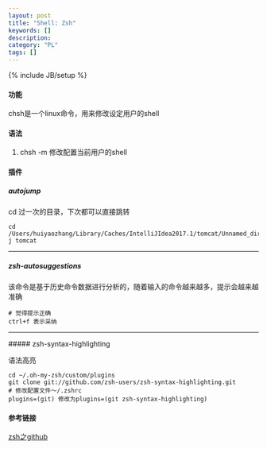 ```yaml
---
layout: post
title: "Shell: Zsh"
keywords: [] 
description: 
category: "PL"
tags: []
---
```


{% include JB/setup %}

#### 功能
chsh是一个linux命令，用来修改设定用户的shell

#### 语法
1. chsh -m 修改配置当前用户的shell

#### 插件

##### autojump
cd 过一次的目录，下次都可以直接跳转

```shell
cd /Users/huiyaozhang/Library/Caches/IntelliJIdea2017.1/tomcat/Unnamed_direckBank
j tomcat
```
<hr />

##### zsh-autosuggestions 

该命令是基于历史命令数据进行分析的，随着输入的命令越来越多，提示会越来越准确

```shell
# 觉得提示正确
ctrl+f 表示采纳
```
<hr />
##### zsh-syntax-highlighting

语法高亮

```shell
cd ~/.oh-my-zsh/custom/plugins
git clone git://github.com/zsh-users/zsh-syntax-highlighting.git
# 修改配置文件～/.zshrc
plugins=(git) 修改为plugins=(git zsh-syntax-highlighting)
```
#### 参考链接 

[zsh之github](https://github.com/robbyrussell/oh-my-zsh)
